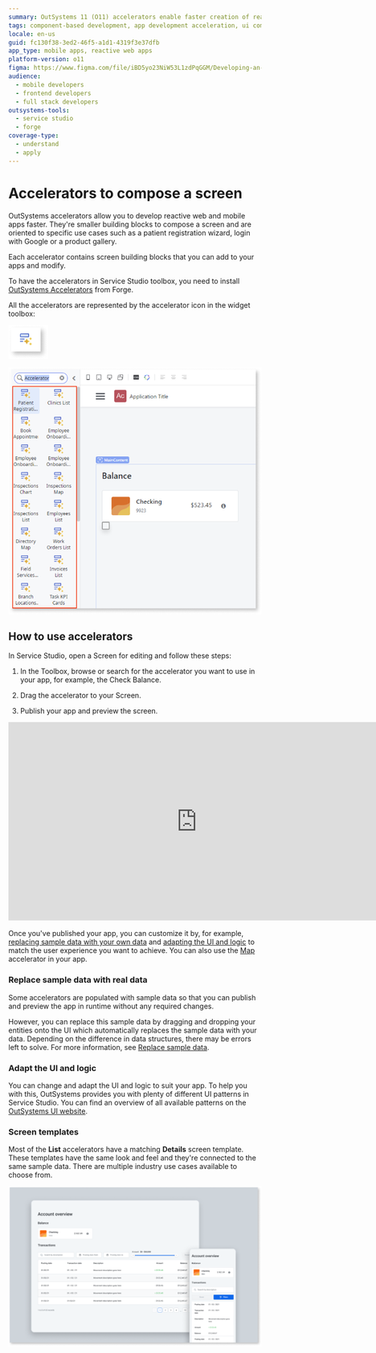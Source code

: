 ```yaml
---
summary: OutSystems 11 (O11) accelerators enable faster creation of reactive web and mobile apps with customizable screen components.
tags: component-based development, app development acceleration, ui component customization, outsystems forge, online video tutorial
locale: en-us
guid: fc130f38-3ed2-46f5-a1d1-4319f3e37dfb
app_type: mobile apps, reactive web apps
platform-version: o11
figma: https://www.figma.com/file/iBD5yo23NiW53L1zdPqGGM/Developing-an-Application?type=design&node-id=568%3A366&mode=design&t=VUTD7oZE9xvPWlG0-1
audience:
  - mobile developers
  - frontend developers
  - full stack developers
outsystems-tools:
  - service studio
  - forge
coverage-type:
  - understand
  - apply
---
```


# Accelerators to compose a screen

OutSystems accelerators allow you to develop reactive web and mobile apps faster. They're smaller building blocks to compose a screen and are oriented to specific use cases such as a patient registration wizard, login with Google or a product gallery.

Each accelerator contains screen building blocks that you can add to your apps and modify.

To have the accelerators in Service Studio toolbox, you need to install [OutSystems Accelerators](https://www.outsystems.com/forge/component-overview/12197/outsystems-accelerators) from Forge.

All the accelerators are represented by the accelerator icon in the widget toolbox:

![Icon of the accelerator widget in the OutSystems Service Studio toolbox](images/acc-widget-ss.png "Accelerator Widget in Service Studio")

![Screenshot showing a list of available accelerators in OutSystems Service Studio](images/acc-acclist-ss.png "List of Accelerators in Service Studio")

## How to use accelerators

In Service Studio, open a Screen for editing and follow these steps:

1. In the Toolbox, browse or search for the accelerator you want to use in your app, for example, the Check Balance.

1. Drag the accelerator to your Screen.

1. Publish your app and preview the screen.

<iframe src="https://player.vimeo.com/video/973090137" width="750" height="395" frameborder="0" allow="autoplay; fullscreen" allowfullscreen="">Video displaying how to drag and drop an accelerator into a screen within OutSystems Service Studio.</iframe>

Once you've published your app, you can customize it by, for example, [replacing sample data with your own data](#replace-sample-data-with-real-data) and [adapting the UI and logic](#adapt-the-ui-and-logic) to match the user experience you want to achieve. You can also use the [Map](../patterns/mobile/interaction/map/map.md) accelerator in your app.

### Replace sample data with real data

Some accelerators are populated with sample data so that you can publish and preview the app in runtime without any required changes.

However, you can replace this sample data by dragging and dropping your entities onto the UI which automatically replaces the sample data with your data. Depending on the difference in data structures, there may be errors left to solve. For more information, see [Replace sample data](../screen-templates/replace-data.md).

### Adapt the UI and logic

You can change and adapt the UI and logic to suit your app. To help you with this, OutSystems provides you with plenty of different UI patterns in Service Studio. You can find an overview of all available patterns on the [OutSystems UI website](https://outsystemsui.outsystems.com/outsystemsUiWebsite/PatternsOverview).

### Screen templates

Most of the **List** accelerators have a matching **Details** screen template. These templates have the same look and feel and they're connected to the same sample data. There are multiple industry use cases available to choose from.

![Image displaying the accelerator list and details screen templates in OutSystems Service Studio](images/acc-list.png "Accelerator List and Details Screen Templates")
